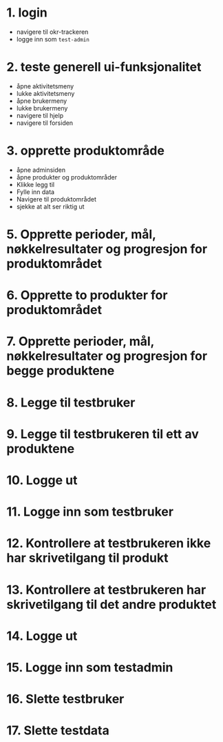 # 1. login

- navigere til okr-trackeren
- logge inn som `test-admin`

# 2. teste generell ui-funksjonalitet

- åpne aktivitetsmeny
- lukke aktivitetsmeny
- åpne brukermeny
- lukke brukermeny
- navigere til hjelp
- navigere til forsiden

# 3. opprette produktområde

- åpne adminsiden
- åpne produkter og produktområder
- Klikke legg til
- Fylle inn data
- Navigere til produktområdet
- sjekke at alt ser riktig ut

# 5. Opprette perioder, mål, nøkkelresultater og progresjon for produktområdet

# 6. Opprette to produkter for produktområdet

# 7. Opprette perioder, mål, nøkkelresultater og progresjon for begge produktene

# 8. Legge til testbruker

# 9. Legge til testbrukeren til ett av produktene

# 10. Logge ut

# 11. Logge inn som testbruker

# 12. Kontrollere at testbrukeren ikke har skrivetilgang til produkt

# 13. Kontrollere at testbrukeren har skrivetilgang til det andre produktet

# 14. Logge ut

# 15. Logge inn som testadmin

# 16. Slette testbruker

# 17. Slette testdata
